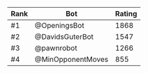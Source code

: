Rank|Bot|Rating
---|---|---
#1|@OpeningsBot|1868
#2|@DavidsGuterBot|1547
#3|@pawnrobot|1266
#4|@MinOpponentMoves|855
